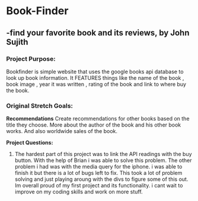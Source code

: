 # Book-Finder 

## -find your favorite book and its reviews, by John Sujith 



### **Project Purpose:**

Bookfinder is simple website that uses the google books api database to look up book information.
It FEATURES things like the name of the book , book image , year it was written , rating of the book and link to where buy the book. 

### **Original Stretch Goals:**

**Recommendations** Create recommendations for other books based on the title they choose. 
More about the author of the book and his other book works. And also worldwide sales of the book. 

**Project Questions:**

1. The hardest part of this project was to link the API readings with the buy button. With the help of Brian i was able to solve this problem. The other problem i had was with the media query for the iphone. i was able to finish it but there is a lot of bugs left to fix. This took a lot of problem solving and just playing aroung with the divs to figure some of this out. Im overall proud of my first project and its functionality. i cant wait to improve on my coding skills and work on more stuff. 
